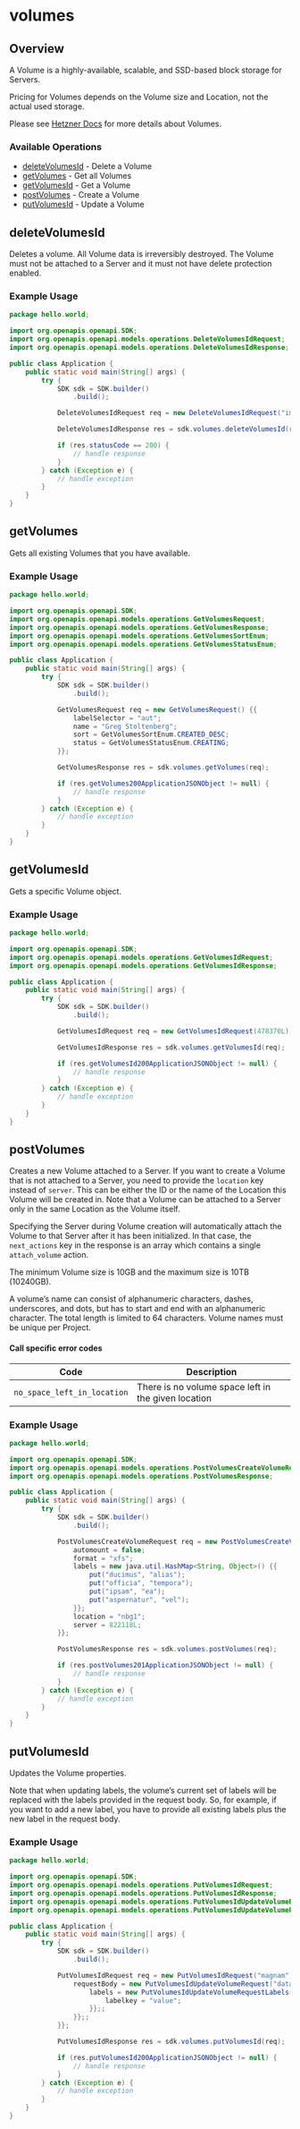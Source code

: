 # volumes

## Overview

A Volume is a highly-available, scalable, and SSD-based block storage for Servers.

Pricing for Volumes depends on the Volume size and Location, not the actual used storage.

Please see [Hetzner Docs](https://docs.hetzner.com/cloud/#Volumes) for more details about Volumes.


### Available Operations

* [deleteVolumesId](#deletevolumesid) - Delete a Volume
* [getVolumes](#getvolumes) - Get all Volumes
* [getVolumesId](#getvolumesid) - Get a Volume
* [postVolumes](#postvolumes) - Create a Volume
* [putVolumesId](#putvolumesid) - Update a Volume

## deleteVolumesId

Deletes a volume. All Volume data is irreversibly destroyed. The Volume must not be attached to a Server and it must not have delete protection enabled.

### Example Usage

```java
package hello.world;

import org.openapis.openapi.SDK;
import org.openapis.openapi.models.operations.DeleteVolumesIdRequest;
import org.openapis.openapi.models.operations.DeleteVolumesIdResponse;

public class Application {
    public static void main(String[] args) {
        try {
            SDK sdk = SDK.builder()
                .build();

            DeleteVolumesIdRequest req = new DeleteVolumesIdRequest("impedit");            

            DeleteVolumesIdResponse res = sdk.volumes.deleteVolumesId(req);

            if (res.statusCode == 200) {
                // handle response
            }
        } catch (Exception e) {
            // handle exception
        }
    }
}
```

## getVolumes

Gets all existing Volumes that you have available.

### Example Usage

```java
package hello.world;

import org.openapis.openapi.SDK;
import org.openapis.openapi.models.operations.GetVolumesRequest;
import org.openapis.openapi.models.operations.GetVolumesResponse;
import org.openapis.openapi.models.operations.GetVolumesSortEnum;
import org.openapis.openapi.models.operations.GetVolumesStatusEnum;

public class Application {
    public static void main(String[] args) {
        try {
            SDK sdk = SDK.builder()
                .build();

            GetVolumesRequest req = new GetVolumesRequest() {{
                labelSelector = "aut";
                name = "Greg Stoltenberg";
                sort = GetVolumesSortEnum.CREATED_DESC;
                status = GetVolumesStatusEnum.CREATING;
            }};            

            GetVolumesResponse res = sdk.volumes.getVolumes(req);

            if (res.getVolumes200ApplicationJSONObject != null) {
                // handle response
            }
        } catch (Exception e) {
            // handle exception
        }
    }
}
```

## getVolumesId

Gets a specific Volume object.

### Example Usage

```java
package hello.world;

import org.openapis.openapi.SDK;
import org.openapis.openapi.models.operations.GetVolumesIdRequest;
import org.openapis.openapi.models.operations.GetVolumesIdResponse;

public class Application {
    public static void main(String[] args) {
        try {
            SDK sdk = SDK.builder()
                .build();

            GetVolumesIdRequest req = new GetVolumesIdRequest(478370L);            

            GetVolumesIdResponse res = sdk.volumes.getVolumesId(req);

            if (res.getVolumesId200ApplicationJSONObject != null) {
                // handle response
            }
        } catch (Exception e) {
            // handle exception
        }
    }
}
```

## postVolumes

Creates a new Volume attached to a Server. If you want to create a Volume that is not attached to a Server, you need to provide the `location` key instead of `server`. This can be either the ID or the name of the Location this Volume will be created in. Note that a Volume can be attached to a Server only in the same Location as the Volume itself.

Specifying the Server during Volume creation will automatically attach the Volume to that Server after it has been initialized. In that case, the `next_actions` key in the response is an array which contains a single `attach_volume` action.

The minimum Volume size is 10GB and the maximum size is 10TB (10240GB).

A volume’s name can consist of alphanumeric characters, dashes, underscores, and dots, but has to start and end with an alphanumeric character. The total length is limited to 64 characters. Volume names must be unique per Project.

#### Call specific error codes

| Code                                | Description                                         |
|-------------------------------------|-----------------------------------------------------|
| `no_space_left_in_location`         | There is no volume space left in the given location |


### Example Usage

```java
package hello.world;

import org.openapis.openapi.SDK;
import org.openapis.openapi.models.operations.PostVolumesCreateVolumeRequest;
import org.openapis.openapi.models.operations.PostVolumesResponse;

public class Application {
    public static void main(String[] args) {
        try {
            SDK sdk = SDK.builder()
                .build();

            PostVolumesCreateVolumeRequest req = new PostVolumesCreateVolumeRequest("databases-storage", 42L) {{
                automount = false;
                format = "xfs";
                labels = new java.util.HashMap<String, Object>() {{
                    put("ducimus", "alias");
                    put("officia", "tempora");
                    put("ipsam", "ea");
                    put("aspernatur", "vel");
                }};
                location = "nbg1";
                server = 822118L;
            }};            

            PostVolumesResponse res = sdk.volumes.postVolumes(req);

            if (res.postVolumes201ApplicationJSONObject != null) {
                // handle response
            }
        } catch (Exception e) {
            // handle exception
        }
    }
}
```

## putVolumesId

Updates the Volume properties.

Note that when updating labels, the volume’s current set of labels will be replaced with the labels provided in the request body. So, for example, if you want to add a new label, you have to provide all existing labels plus the new label in the request body.


### Example Usage

```java
package hello.world;

import org.openapis.openapi.SDK;
import org.openapis.openapi.models.operations.PutVolumesIdRequest;
import org.openapis.openapi.models.operations.PutVolumesIdResponse;
import org.openapis.openapi.models.operations.PutVolumesIdUpdateVolumeRequest;
import org.openapis.openapi.models.operations.PutVolumesIdUpdateVolumeRequestLabels;

public class Application {
    public static void main(String[] args) {
        try {
            SDK sdk = SDK.builder()
                .build();

            PutVolumesIdRequest req = new PutVolumesIdRequest("magnam") {{
                requestBody = new PutVolumesIdUpdateVolumeRequest("database-storage") {{
                    labels = new PutVolumesIdUpdateVolumeRequestLabels() {{
                        labelkey = "value";
                    }};;
                }};;
            }};            

            PutVolumesIdResponse res = sdk.volumes.putVolumesId(req);

            if (res.putVolumesId200ApplicationJSONObject != null) {
                // handle response
            }
        } catch (Exception e) {
            // handle exception
        }
    }
}
```
